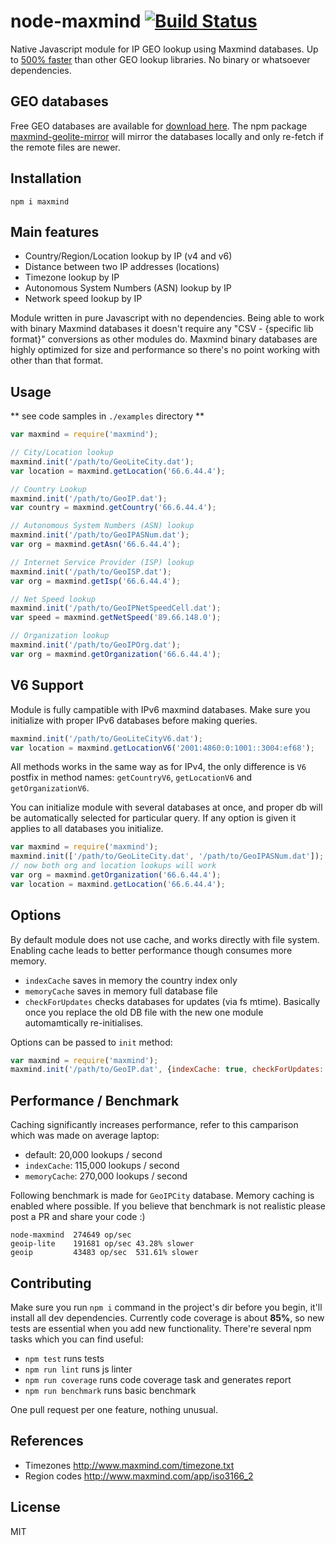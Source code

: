 node-maxmind [![Build Status](https://travis-ci.org/runk/node-maxmind.png)](https://travis-ci.org/runk/node-maxmind)
========

Native Javascript module for IP GEO lookup using Maxmind databases.
Up to [500% faster](https://github.com/runk/node-maxmind#performance--benchmark) than other GEO lookup libraries.
No binary or whatsoever dependencies.

## GEO databases

Free GEO databases are available for [download here](http://dev.maxmind.com/geoip/geolite). The npm package [maxmind-geolite-mirror](https://www.npmjs.com/package/maxmind-geolite-mirror) will mirror the databases locally and only re-fetch if the remote files are newer.


## Installation

    npm i maxmind


## Main features

 - Country/Region/Location lookup by IP (v4 and v6)
 - Distance between two IP addresses (locations)
 - Timezone lookup by IP
 - Autonomous System Numbers (ASN) lookup by IP
 - Network speed lookup by IP

Module written in pure Javascript with no dependencies. Being able to work with binary Maxmind databases it doesn't
require any "CSV - {specific lib format}" conversions as other modules do. Maxmind binary databases are highly optimized
for size and performance so there's no point working with other than that format.

## Usage

** see code samples in `./examples` directory **


```javascript
var maxmind = require('maxmind');

// City/Location lookup
maxmind.init('/path/to/GeoLiteCity.dat');
var location = maxmind.getLocation('66.6.44.4');

// Country Lookup
maxmind.init('/path/to/GeoIP.dat');
var country = maxmind.getCountry('66.6.44.4');

// Autonomous System Numbers (ASN) lookup
maxmind.init('/path/to/GeoIPASNum.dat');
var org = maxmind.getAsn('66.6.44.4');

// Internet Service Provider (ISP) lookup
maxmind.init('/path/to/GeoISP.dat');
var org = maxmind.getIsp('66.6.44.4');

// Net Speed lookup
maxmind.init('/path/to/GeoIPNetSpeedCell.dat');
var speed = maxmind.getNetSpeed('89.66.148.0');

// Organization lookup
maxmind.init('/path/to/GeoIPOrg.dat');
var org = maxmind.getOrganization('66.6.44.4');
```

## V6 Support

Module is fully campatible with IPv6 maxmind databases. Make sure you initialize with
proper IPv6 databases before making queries.

```javascript
maxmind.init('/path/to/GeoLiteCityV6.dat');
var location = maxmind.getLocationV6('2001:4860:0:1001::3004:ef68');
```

All methods works in the same way as for IPv4, the only difference is `V6` postfix in method names:
`getCountryV6`, `getLocationV6` and `getOrganizationV6`.

You can initialize module with several databases at once, and proper db will be automatically selected
for particular query. If any option is given it applies to all databases you initialize.

```javascript
var maxmind = require('maxmind');
maxmind.init(['/path/to/GeoLiteCity.dat', '/path/to/GeoIPASNum.dat']);
// now both org and location lookups will work
var org = maxmind.getOrganization('66.6.44.4');
var location = maxmind.getLocation('66.6.44.4');
```

## Options

By default module does not use cache, and works directly with file system. Enabling cache
leads to better performance though consumes more memory.

- `indexCache` saves in memory the country index only
- `memoryCache` saves in memory full database file
- `checkForUpdates` checks databases for updates (via fs mtime). Basically once you replace the old DB file with
  the new one module automamtically re-initialises.

Options can be passed to `init` method:

```javascript
var maxmind = require('maxmind');
maxmind.init('/path/to/GeoIP.dat', {indexCache: true, checkForUpdates: true});
```


## Performance / Benchmark

Caching significantly increases performance, refer to this camparison which was made on average
laptop:

- default: 20,000 lookups / second
- `indexCache`: 115,000 lookups / second
- `memoryCache`: 270,000 lookups / second


Following benchmark is made for `GeoIPCity` database. Memory caching is enabled where possible. If you believe that
benchmark is not realistic please post a PR and share your code :)

```
node-maxmind  274649 op/sec
geoip-lite    191681 op/sec 43.28% slower
geoip         43483 op/sec  531.61% slower
```


## Contributing

Make sure you run `npm i` command in the project's dir before you begin, it'll install all dev dependencies. Currently
code coverage is about **85%**, so new tests are essential when you add new functionality. There're several npm tasks
which you can find useful:

- `npm test` runs tests
- `npm run lint` runs js linter
- `npm run coverage` runs code coverage task and generates report
- `npm run benchmark` runs basic benchmark

One pull request per one feature, nothing unusual.


## References
 - Timezones http://www.maxmind.com/timezone.txt
 - Region codes http://www.maxmind.com/app/iso3166_2


## License

MIT
